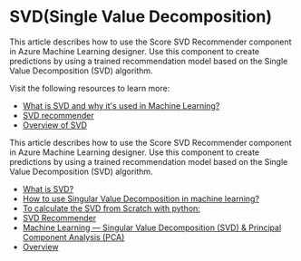 # SVD(Single Value Decomposition)

This article describes how to use the Score SVD Recommender component in Azure Machine Learning designer. Use this component to create predictions by using a trained recommendation model based on the Single Value Decomposition (SVD) algorithm. 

Visit the following resources to learn more:

- [What is SVD and why it's used in Machine Learning?](https://www.quora.com/What-is-SVD-and-why-is-it-useful-in-Machine-Learning)
- [SVD recommender](https://learn.microsoft.com/en-us/azure/machine-learning/component-reference/score-svd-recommender)
- [Overview of SVD](https://youtu.be/gXbThCXjZFM)

This article describes how to use the Score SVD Recommender component in Azure Machine Learning designer. Use this component to create predictions by using a trained recommendation model based on the Single Value Decomposition (SVD) algorithm.

- [What is SVD?](https://www.geeksforgeeks.org/singular-value-decomposition-svd/)
- [How to use Singular Value Decomposition in machine learning?](https://dataaspirant.com/single-value-decomposition-svd/#:~:text=How%20to%20Use%20SVD%20in%20Machine%20Learning%201,smaller%2C%20simpler%20one.%20...%204%20Collaborative%20Filtering%20)
- [To calculate the SVD from Scratch with python:](https://machinelearningmastery.com/singular-value-decomposition-for-machine-learning/)
- [SVD Recommender](https://learn.microsoft.com/en-us/azure/machine-learning/component-reference/score-svd-recommender)
- [Machine Learning — Singular Value Decomposition (SVD) & Principal Component Analysis (PCA)](https://jonathan-hui.medium.com/machine-learning-singular-value-decomposition-svd-principal-component-analysis-pca-1d45e885e491)
- [Overview](https://youtu.be/gXbThCXjZFM)
